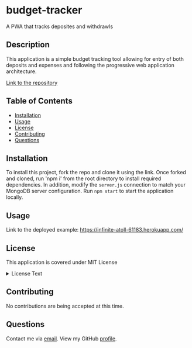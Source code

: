# budget-tracker

A PWA that tracks deposites and withdrawls

## Description

This application is a simple budget tracking tool allowing for entry of both deposits and expenses and following the progressive web application architecture.

[Link to the repository](https://github.com/alsharifnahas/budget-tracker)

## Table of Contents

- [Installation](#installation)
- [Usage](#usage)
- [License](#license)
- [Contributing](#contributing)
- [Questions](#questions)

## Installation

To install this project, fork the repo and clone it using the link. Once forked and cloned, run 'npm i' from the root directory to install required dependencies. In addition, modify the `server.js` connection to match your MongoDB server configuration. Run `npm start` to start the application locally.

## Usage

Link to the deployed example: https://infinite-atoll-61183.herokuapp.com/

## License

This application is covered under MIT License

<details>
  <summary>
    License Text
  </summary>

```

Copyright (c) 2021  Alsharif Nahas

Permission is hereby granted, free of charge, to any person obtaining a copy
of this software and associated documentation files (the "Software"), to deal
in the Software without restriction, including without limitation the rights
to use, copy, modify, merge, publish, distribute, sublicense, and/or sell
copies of the Software, and to permit persons to whom the Software is
furnished to do so, subject to the following conditions:

The above copyright notice and this permission notice shall be included in all
copies or substantial portions of the Software.

THE SOFTWARE IS PROVIDED "AS IS", WITHOUT WARRANTY OF ANY KIND, EXPRESS OR
IMPLIED, INCLUDING BUT NOT LIMITED TO THE WARRANTIES OF MERCHANTABILITY,
FITNESS FOR A PARTICULAR PURPOSE AND NONINFRINGEMENT. IN NO EVENT SHALL THE
AUTHORS OR COPYRIGHT HOLDERS BE LIABLE FOR ANY CLAIM, DAMAGES OR OTHER
LIABILITY, WHETHER IN AN ACTION OF CONTRACT, TORT OR OTHERWISE, ARISING FROM,
OUT OF OR IN CONNECTION WITH THE SOFTWARE OR THE USE OR OTHER DEALINGS IN THE
SOFTWARE.

```

</details>

## Contributing

No contributions are being accepted at this time.

## Questions

Contact me via [email](mailto:alsharifnahas@gmail.com).
View my GitHub [profile](https://github.com/alsharifnahas).
